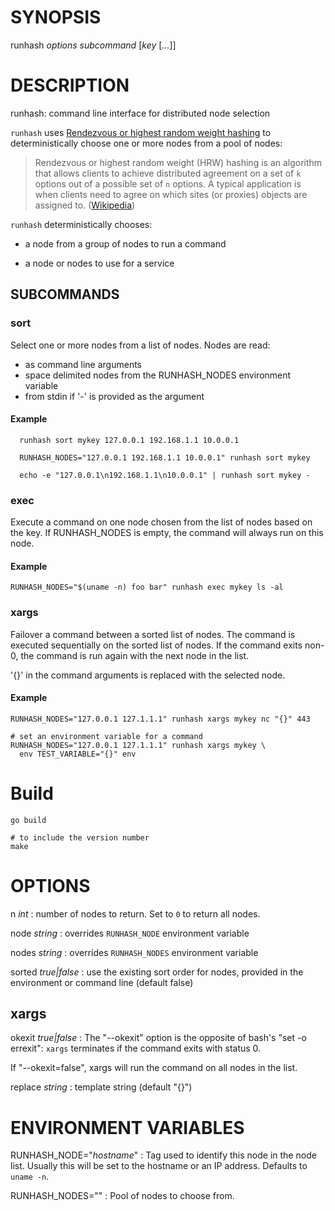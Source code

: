 # SYNOPSIS

runhash *options* *subcommand* [*key* [*...*]]

# DESCRIPTION

runhash: command line interface for distributed node selection

`runhash` uses [Rendezvous or highest random weight
hashing](http://www.eecs.umich.edu/techreports/cse/96/CSE-TR-316-96.pdf)
to deterministically choose one or more nodes from a pool of nodes:

> Rendezvous or highest random weight (HRW) hashing is
> an algorithm that allows clients to achieve distributed
> agreement on a set of `k` options out of a possible set of
> `n` options. A typical application is when clients need
> to agree on which sites (or proxies) objects are assigned
> to. ([Wikipedia](https://en.wikipedia.org/wiki/Rendezvous_hashing))

`runhash` deterministically chooses:

* a node from a group of nodes to run a command

* a node or nodes to use for a service

## SUBCOMMANDS

### sort

Select one or more nodes from a list of nodes. Nodes are read:

* as command line arguments
* space delimited nodes from the RUNHASH_NODES environment variable
* from stdin if '-' is provided as the argument

#### Example

      runhash sort mykey 127.0.0.1 192.168.1.1 10.0.0.1

      RUNHASH_NODES="127.0.0.1 192.168.1.1 10.0.0.1" runhash sort mykey

      echo -e "127.0.0.1\n192.168.1.1\n10.0.0.1" | runhash sort mykey -

### exec

Execute a command on one node chosen from the list of nodes based on the
key. If RUNHASH_NODES is empty, the command will always run on this node.

#### Example

    RUNHASH_NODES="$(uname -n) foo bar" runhash exec mykey ls -al

### xargs

Failover a command between a sorted list of nodes. The command is executed
sequentially on the sorted list of nodes. If the command exits non-0,
the command is run again with the next node in the list.

'{}' in the command arguments is replaced with the selected node.

#### Example

    RUNHASH_NODES="127.0.0.1 127.1.1.1" runhash xargs mykey nc "{}" 443

    # set an environment variable for a command
    RUNHASH_NODES="127.0.0.1 127.1.1.1" runhash xargs mykey \
      env TEST_VARIABLE="{}" env

# Build

    go build

    # to include the version number
    make

# OPTIONS

n *int*
: number of nodes to return. Set to `0` to return all nodes.

node *string*
: overrides `RUNHASH_NODE` environment variable

nodes *string*
: overrides `RUNHASH_NODES` environment variable

sorted *true|false*
: use the existing sort order for nodes, provided in the environment or
  command line (default false)

## xargs

okexit *true|false*
: The "--okexit" option is the opposite of bash's "set -o errexit": `xargs`
  terminates if the command exits with status 0.

  If "--okexit=false", xargs will run the command on all nodes in
  the list.

replace *string*
: template string (default "{}")

# ENVIRONMENT VARIABLES

RUNHASH_NODE="*hostname*"
: Tag used to identify this node in the node list. Usually this will be
  set to the hostname or an IP address. Defaults to `uname -n`.

RUNHASH_NODES=""
: Pool of nodes to choose from.
